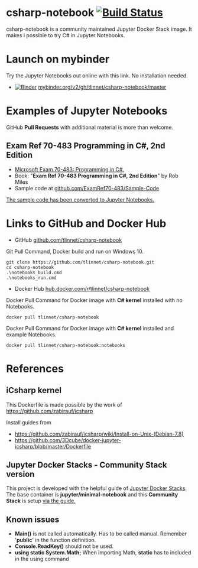 # csharp-notebook [![Build Status](https://travis-ci.com/tlinnet/csharp-notebook.svg?branch=master)](https://travis-ci.com/tlinnet/csharp-notebook)

csharp-notebook is a community maintained Jupyter Docker Stack image. It makes i possible to try C# in Jupyter Notebooks.

# Launch on mybinder

Try the Jupyter Notebooks out online with this link. No installation needed.

* [![Binder](https://mybinder.org/badge_logo.svg)](https://mybinder.org/v2/gh/tlinnet/csharp-notebook/master) [mybinder.org/v2/gh/tlinnet/csharp-notebook/master](https://mybinder.org/v2/gh/tlinnet/csharp-notebook/master)

# Examples of Jupyter Notebooks

GitHub **Pull Requests** with additional material is more than welcome.

## Exam Ref 70-483 Programming in C#, 2nd Edition

* [Microsoft Exam 70-483: Programming in C#.](https://www.microsoft.com/en-us/learning/exam-70-483.aspx)
* Book: "**Exam Ref 70-483 Programming in C#, 2nd Edition**" by Rob Miles
* Sample code at [github.com/ExamRef70-483/Sample-Code](https://github.com/ExamRef70-483/Sample-Code)

[The sample code has been converted to Jupyter Notebooks.](Exam_Ref_70-483_Programming_in_C%23_2nd_Edition)

# Links to GitHub and Docker Hub

* GitHub [github.com/tlinnet/csharp-notebook](https://github.com/tlinnet/csharp-notebook)

Git Pull Command, Docker build and run on Windows 10.
```
git clone https://github.com/tlinnet/csharp-notebook.git
cd csharp-notebook
.\notebooks_build.cmd
.\notebooks_run.cmd
```

* Docker Hub [hub.docker.com/r/tlinnet/csharp-notebook](https://hub.docker.com/r/tlinnet/csharp-notebook)

Docker Pull Command for Docker image with **C# kernel** installed with no Notebooks.
```
docker pull tlinnet/csharp-notebook
```

Docker Pull Command for Docker image with **C# kernel** installed and example Notebooks.
```
docker pull tlinnet/csharp-notebook:notebooks
```

# References

## iCsharp kernel
This Dockerfile is made possible by the work of https://github.com/zabirauf/icsharp

Install guides from
* https://github.com/zabirauf/icsharp/wiki/Install-on-Unix-(Debian-7.8)
* https://github.com/3Dcube/docker-jupyter-icsharp/blob/master/Dockerfile

## Jupyter Docker Stacks - Community Stack version
This project is developed with the helpful guide of [Jupyter Docker Stacks](https://jupyter-docker-stacks.readthedocs.io/en/latest/). The base container is **jupyter/minimal-notebook** and this **Community Stack** is setup [via the guide.](https://jupyter-docker-stacks.readthedocs.io/en/latest/contributing/stacks.html)

## Known issues

* **Main()** is not called automatically. Has to be called manual. Remember '**public**' in the function definition.
* **Console.ReadKey()** should not be used.
* **using static System.Math;**  When importing Math, **static** has to included in the using command
